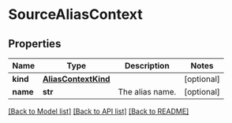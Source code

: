 # SourceAliasContext

## Properties
Name | Type | Description | Notes
------------ | ------------- | ------------- | -------------
**kind** | [**AliasContextKind**](AliasContextKind.md) |  | [optional] 
**name** | **str** | The alias name. | [optional] 

[[Back to Model list]](../README.md#documentation-for-models) [[Back to API list]](../README.md#documentation-for-api-endpoints) [[Back to README]](../README.md)

